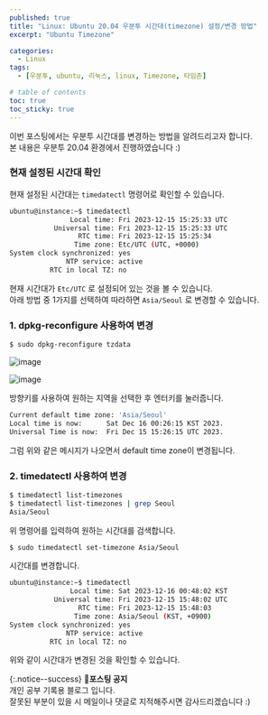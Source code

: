 ```yaml
---
published: true
title: "Linux: Ubuntu 20.04 우분투 시간대(timezone) 설정/변경 방법"
excerpt: "Ubuntu Timezone"

categories:
  - Linux
tags:
  - [우분투, ubuntu, 리눅스, linux, Timezone, 타임존]

# table of contents
toc: true
toc_sticky: true
---
```


이번 포스팅에서는 우분투 시간대를 변경하는 방법을 알려드리고자 합니다.  
본 내용은 우분투 20.04 환경에서 진행하였습니다 :)

### 현재 설정된 시간대 확인

현재 설정된 시간대는 `timedatectl` 명령어로 확인할 수 있습니다.

```bash
ubuntu@instance:~$ timedatectl
               Local time: Fri 2023-12-15 15:25:33 UTC
           Universal time: Fri 2023-12-15 15:25:33 UTC
                 RTC time: Fri 2023-12-15 15:25:34
                Time zone: Etc/UTC (UTC, +0000)
System clock synchronized: yes
              NTP service: active
          RTC in local TZ: no
```

현재 시간대가 `Etc/UTC` 로 설정되어 있는 것을 볼 수 있습니다.  
아래 방법 중 1가지를 선택하여 따라하면 `Asia/Seoul` 로 변경할 수 있습니다.

### 1. dpkg-reconfigure 사용하여 변경

```bash
$ sudo dpkg-reconfigure tzdata
```

![image](https://github.com/ilimes/ilimes/assets/95404736/0ca76494-e0ff-4a82-8293-1b52891b517f)

![image](https://github.com/ilimes/ilimes/assets/95404736/056a9807-4b73-4343-b7cd-f1444eed37cc)

방향키를 사용하여 원하는 지역을 선택한 후 엔터키를 눌러줍니다.

```bash
Current default time zone: 'Asia/Seoul'
Local time is now:      Sat Dec 16 00:26:15 KST 2023.
Universal Time is now:  Fri Dec 15 15:26:15 UTC 2023.
```

그럼 위와 같은 메시지가 나오면서 default time zone이 변경됩니다.

### 2. timedatectl 사용하여 변경

```bash
$ timedatectl list-timezones
$ timedatectl list-timezones | grep Seoul
Asia/Seoul
```

위 명령어를 입력하여 원하는 시간대를 검색합니다.

```bash
$ sudo timedatectl set-timezone Asia/Seoul
```

시간대를 변경합니다.

```bash
ubuntu@instance:~$ timedatectl
               Local time: Sat 2023-12-16 00:48:02 KST
           Universal time: Fri 2023-12-15 15:48:02 UTC
                 RTC time: Fri 2023-12-15 15:48:03
                Time zone: Asia/Seoul (KST, +0900)
System clock synchronized: yes
              NTP service: active
          RTC in local TZ: no
```

위와 같이 시간대가 변경된 것을 확인할 수 있습니다.

{:.notice--success}
🔔**포스팅 공지**  
개인 공부 기록용 블로그 입니다.  
잘못된 부분이 있을 시 메일이나 댓글로 지적해주시면 감사드리겠습니다 :)
